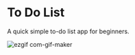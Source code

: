 # To Do List
A quick simple to-do list app for beginners.

![ezgif com-gif-maker](https://user-images.githubusercontent.com/60318526/211169542-9e8b9db9-58a0-4825-b9c3-38064dda17c8.gif)
